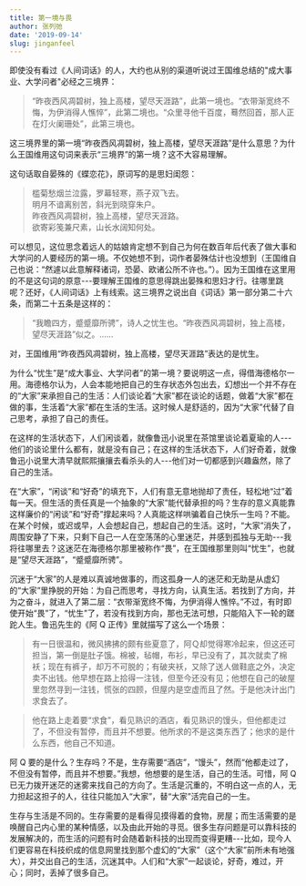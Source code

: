```yaml
---
title: 第一境与畏
author: 张列弛
date: '2019-09-14'
slug: jinganfeel
---
```

即使没有看过《人间词话》的人，大约也从别的渠道听说过王国维总结的"成大事业、大学问者"必经之三境界：  

> “昨夜西风凋碧树，独上高楼，望尽天涯路”，此第一境也。“衣带渐宽终不悔，为伊消得人憔悴”，此第二境也。“众里寻他千百度，蓦然回首，那人正在灯火阑珊处”，此第三境也。  

这三境界里的第一境“昨夜西风凋碧树，独上高楼，望尽天涯路”是什么意思？为什么王国维用这句词来表示“三境界”的第一境？这不大容易理解。  

这句话取自晏殊的《蝶恋花》，原词写的是思妇闺怨： 

> 槛菊愁烟兰泣露，罗幕轻寒，燕子双飞去。  
明月不谙离别苦，斜光到晓穿朱户。  
昨夜西风凋碧树，独上高楼，望尽天涯路。  
欲寄彩笺兼尺素，山长水阔知何处。

可以想见，这位思念着远人的姑娘肯定想不到自己为何在数百年后代表了做大事和大学问的人要经历的第一境。不仅她想不到，词作者晏殊估计也没想到（王国维自己也说：“然遽以此意解释诸词，恐晏、欧诸公所不许也。”）。因为王国维在这里用的不是这句词的原意---要理解王国维的意思得跳出晏殊和思妇才行。往哪里跳呢？还好，《人间词话》上有线索。这三境界之说出自《词话》第一部分第二十六条，而第二十五条是这样的：  

> “我瞻四方，蹙蹙靡所骋”，诗人之忧生也。“昨夜西风凋碧树，独上高楼，望尽天涯路”似之。......  

对，王国维用“昨夜西风凋碧树，独上高楼，望尽天涯路”表达的是忧生。  

为什么“忧生”是“成大事业、大学问者”的第一境？要说明这一点，得借海德格尔一用。海德格尔认为，人会本能地把自己的生存状态外包出去，幻想出一个并不存在的“大家”来承担自己的生活：人们谈论着“大家”都在谈论的话题，做着“大家”都在做的事，生活着“大家”都在生活的生活。这时候人是舒适的，因为“大家”代替了自己思考，承担了自己的责任。  

在这样的生活状态下，人们闲谈着，就像鲁迅小说里在茶馆里谈论着夏瑜的人---他们的谈论里什么都有，就是没有自己；在这样的生活状态下，人们好奇着，就像鲁迅小说里大清早就熙熙攘攘去看杀头的人---他们对一切都感到兴趣盎然，除了自己的生活。  

在“大家”，“闲谈”和“好奇”的填充下，人们有意无意地抛却了责任，轻松地“过”着每一天。但生活的责任真是一个抽象的“大家”能代替承担的吗？生存的意义真能靠这样廉价的“闲谈”和“好奇”撑起来吗？人真能这样哄骗着自己快乐一生吗？不能。在某个时候，或迟或早，人会想起自己，想起自己的生活。这时，“大家”消失了，周围安静了下来，只剩下自己一人在空荡荡的心里迷茫，并感到孤独与无助---我将往哪里去？这迷茫在海德格尔那里被称作“畏”，在王国维那里则叫“忧生”，也就是“望尽天涯路”，“蹙蹙靡所骋”。  

沉迷于“大家”的人是难以真诚地做事的，而这孤身一人的迷茫和无助是从虚幻的“大家”里挣脱的开始：为自己而思考，寻找方向，认真生活。若找到了方向，并为之奋斗，就进入了第二层：“衣带渐宽终不悔，为伊消得人憔悴。”不过，有时即使开始“畏”了，“忧生”了，若没有找到方向，那也无法可想，只能陷入下一轮的蹉跎人生。鲁迅先生的《阿 Q 正传》里就描写了这么一个场景：  

> 有一日很温和，微风拂拂的颇有些夏意了，阿Ｑ却觉得寒冷起来，但这还可担当，第一倒是肚子饿。棉被，毡帽，布衫，早已没有了，其次就卖了棉袄；现在有裤子，却万不可脱的；有破夹袄，又除了送人做鞋底之外，决定卖不出钱。他早想在路上拾得一注钱，但至今还没有见；他想在自己的破屋里忽然寻到一注钱，慌张的四顾，但屋内是空虚而且了然。于是他决计出门求食去了。

> 他在路上走着要“求食”，看见熟识的酒店，看见熟识的馒头，但他都走过了，不但没有暂停，而且并不想要。他所求的不是这类东西了；他求的是什么东西，他自己不知道。  

阿 Q 要的是什么？生存吗？不是，生存需要“酒店”，“馒头”，然而“他都走过了，不但没有暂停，而且并不想要。”我想，他想要的是生活，自己的生活。可惜，阿 Q 已无力拨开迷茫的迷雾来找自己的方向了。生活是沉重的，不明白这一点的人，无力担起这担子的人，往往只能加入“大家”，替“大家”活完自己的一生。    

生存与生活是不同的。生存需要的是看得见摸得着的食物，房屋；而生活需要的是唤醒自己内心里的某种情感，以及由此开始的寻觅。很多生存问题是可以靠科技的发展解决的，而生活的问题有时会随着新科技的出现而变得更糟---比如，现今人们更容易在科技织成的信息网里找到那个虚幻的“大家”（这个“大家”前所未有地强大），并交出自己的生活，沉迷其中。人们和“大家”一起谈论，好奇，难过，开心；同时，丢掉了很多自己。  
















